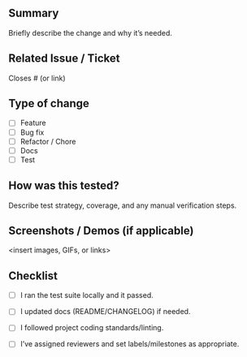 ## Summary
Briefly describe the change and why it’s needed.

## Related Issue / Ticket
Closes #<issue-number> (or link)

## Type of change
- [ ] Feature
- [ ] Bug fix
- [ ] Refactor / Chore
- [ ] Docs
- [ ] Test

## How was this tested?
Describe test strategy, coverage, and any manual verification steps.

## Screenshots / Demos (if applicable)
<insert images, GIFs, or links>

## Checklist
- [ ] I ran the test suite locally and it passed.
- [ ] I updated docs (README/CHANGELOG) if needed.
- [ ] I followed project coding standards/linting.
- [ ] I’ve assigned reviewers and set labels/milestones as appropriate.

